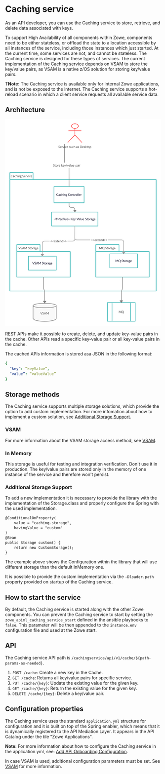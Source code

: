 # Caching service 
As an API developer, you can use the Caching service to store, retrieve, and delete data associated with keys.

To support High Availability of all components within Zowe, components need to be either stateless, or offload the state to a location accessible by all instances of the service, including those instances which just started. 
At the current time, some services are not, and cannot be stateless. The Caching service is designed for these types of services. The current implementation of the Caching service depends on VSAM to store the key/value pairs, as VSAM is a native z/OS solution for storing key/value pairs.  
 
T**Note:** The Caching service is available only for internal Zowe applications, and is not be exposed to the internet. The Caching service supports a hot-reload scenario in which a client service requests all available service data. 
## Architecture

<img src="../../images/api-mediation/caching-service.png" alt="Caching service" width="600px"/> 

REST APIs make it possible to create, delete, and update key-value pairs in the cache. Other APIs read a specific key-value pair or all key-value pairs in the cache.

The cached APIs information is stored asa JSON in the following format:
```yml
{
  “key”: “keyValue”, 
  “value”: “valueValue”
}
```

## Storage methods

The Caching service supports multiple storage solutions, which provide the option to add custom implementation. For more infomation about how to implement a custom solution, see [Additional Storage Support](#additional-storage-support).

### VSAM

For more information about the VSAM storage access method, see [VSAM](./api-mediation-vsam.md).

### In Memory

This storage is useful for testing and integration verification. Don't use it in production. 
The key/value pairs are stored only in the memory of one instance of the service and therefore 
won't persist. 

### Additional Storage Support

To add a new implementation it is necessary to provide the library with the implementation
of the Storage.class and properly configure the Spring with the used implementation. 

    @ConditionalOnProperty(
        value = "caching.storage",
        havingValue = "custom"
    )
    @Bean
    public Storage custom() {
        return new CustomStorage();
    }

The example above shows the Configuration within the library that will use different storage than the default InMemory one. 

It is possible to provide the custom implementation via the `-Dloader.path` property provided on startup of the Caching service. 

## How to start the service

By default, the Caching service is started along with the other Zowe components. You can prevent the Caching service to start by setting the `zowe_apiml_caching_service_start` defined in the ansible playbooks to `false`. 
This parameter will be then appended to the `instance.env` configuration file and used at the Zowe start.

## API

The Caching service API path is `/cachingservice/api/v1/cache/${path-params-as-needed}`.
1. `POST /cache`: Create a new key in the Cache. 
2. `GET /cache`: Returns all key/value pairs for specific service.
3. `PUT /cache/{key}`: Update the existing value for the given key.
4. `GET /cache/{key}`: Return the existing value for the given key.
5. `DELETE /cache/{key}`: Delete a key/value pair.

## Configuration properties

The Caching service uses the standard `application.yml` structure for configuration and it is built on top of the Spring enabler, which means that it is dynamically registered to the API Mediation Layer. 
It appears in the API Catalog under the tile "Zowe Applications".

**Note:** For more information about how to configure the Caching service in the application.yml, see: [Add API Onboarding Configuration](../extend-apiml/onboard-spring-boot-enabler.md).

In case VSAM is used, additional configuration parameters must be set. See [VSAM](./api-mediation-vsam.md) for more information.

